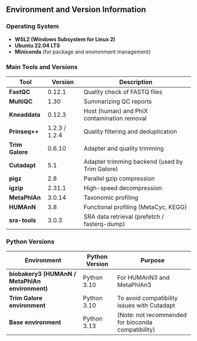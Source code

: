 ## Environment and Version Information

### Operating System
- **WSL2 (Windows Subsystem for Linux 2)**
- **Ubuntu 22.04 LTS**
- **Miniconda** (for package and environment management)

### Main Tools and Versions

| Tool | Version | Description |
|---|---|---|
| **FastQC** | 0.12.1 | Quality check of FASTQ files |
| **MultiQC** | 1.30 | Summarizing QC reports |
| **Kneaddata** | 0.12.3 | Host (human) and PhiX contamination removal |
| **Prinseq++** | 1.2.3 / 1.2.4 | Quality filtering and deduplication |
| **Trim Galore** | 0.6.10 | Adapter and quality trimming |
| **Cutadapt** | 5.1 | Adapter trimming backend (used by Trim Galore) |
| **pigz** | 2.8 | Parallel gzip compression |
| **igzip** | 2.31.1 | High-speed decompression |
| **MetaPhlAn** | 3.0.14 | Taxonomic profiling |
| **HUMAnN** | 3.8 | Functional profiling (MetaCyc, KEGG) |
| **sra-tools** | 3.0.3 | SRA data retrieval (prefetch / fasterq-dump) |

### Python Versions

| Environment | Python Version | Purpose |
|---|---|---|
| **biobakery3 (HUMAnN / MetaPhlAn environment)** | Python 3.10 | For HUMAnN3 and MetaPhlAn3 |
| **Trim Galore environment** | Python 3.10 | To avoid compatibility issues with Cutadapt |
| **Base environment** | Python 3.13 | (Note: not recommended for bioconda compatibility) |


